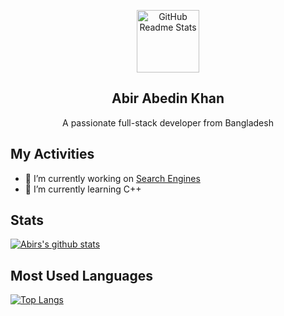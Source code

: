 <p align="center">
 <img width="100px" src="https://avatars.githubusercontent.com/u/67215274?s=400&u=f34d223074f090bb4ee20747c0d174d523d2e64a&v=4" align="center" alt="GitHub Readme Stats" />
 <h2 align="center">Abir Abedin Khan</h2>
 <p align="center">A passionate full-stack developer from Bangladesh</p>
</p>

## My Activities
- 🔭 I’m currently working on [Search Engines](https://searchbd.net/)
- 🌱 I’m currently learning C++

## Stats
[![Abirs's github stats](https://github-readme-stats.vercel.app/api?username=abirabedinkhan&show_icons=true&theme=radical)](https://youtube.com/c/AbirAbedinKhan)

## Most Used Languages
[![Top Langs](https://github-readme-stats.vercel.app/api/top-langs/?username=abirabedinkhan&layout=compact&theme=radical)](https://youtube.com/c/AbirAbedinKhan)
